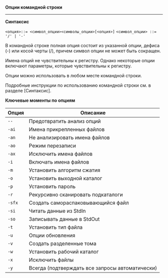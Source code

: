 ﻿**Опции командной строки**

--------------------------------------------------------------------------------

**Синтаксис**

`<опция>::= <символ_опции><символы_опции>[<опция>]`
`<символ_опции> ::= '/' | '-'`

В командной строке полная опция состоит из указанной опции, дефиса (-) или косой черты (/), причем символ опции не может быть сокращен.

Имена опций не чувствительны к регистру. Однако некоторые опции включают параметры, которые чувствительны к регистру.

Опции можно использовать в любом месте командной строки.

Подробные инструкции по использованию командной строки см. в разделе [Синтаксис].

**Ключевые моменты по опциям**

| Опция     | Описание                                              |
|-----------|-------------------------------------------------------|
| `--`      | Предотвратить анализ опций                          |
| `-ai`     | Имена прикрепленных файлов                           |
| `-an`     | Не анализировать имена файлов                       |
| `-ao`     | Режим перезаписи                                     |
| `-ax`     | Исключить имена файлов                             |
| `-i`      | Включать имена файлов                               |
| `-m`      | Установить алгоритм сжатия                         |
| `-o`      | Установить выходной каталог                          |
| `-p`      | Установить пароль                                    |
| `-r`      | Рекурсивно сканировать подкаталоги                |
| `-sfx`    | Создать самораспаковывающийся файл                   |
| `-si`     | Читать данные из StdIn                               |
| `-so`     | Записывать данные в StdOut                           |
| `-t`      | Установить тип файла                                 |
| `-u`      | Опции обновления                                     |
| `-v`      | Создать разделенные тома                             |
| `-w`      | Установить рабочий каталог                           |
| `-x`      | Исключить файлы                                    |
| `-y`      | Всегда (подтверждать все запросы автоматически) |

